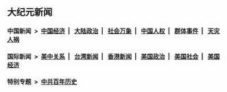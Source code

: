 ## 大纪元新闻

#### 中国新闻 &nbsp;>&nbsp; [中国经济](indexes/ncid283/README.md?03081645) &nbsp;| &nbsp; [大陆政治](indexes/ncid277/README.md?03081645) &nbsp;| &nbsp; [社会万象](indexes/ncid282/README.md?03081645) &nbsp;| &nbsp; [中国人权](indexes/ncid278/README.md?03081645) &nbsp;| &nbsp; [群体事件](indexes/ncid279/README.md?03081645) &nbsp;| &nbsp; [天灾人祸](indexes/ncid280/README.md?03081645)

#### 国际新闻 &nbsp;>&nbsp; [美中关系](indexes/nf1412576/README.md?03081645) &nbsp;| &nbsp; [台湾新闻](indexes/ncid1349361/README.md?03081645) &nbsp;| &nbsp; [香港新闻](indexes/ncid1349362/README.md?03081645) &nbsp;| &nbsp; [美国政治](indexes/ncid1078159/README.md?03081645) &nbsp;| &nbsp; [美国社会](indexes/ncid1078160/README.md?03081645) &nbsp;| &nbsp; [美国经济](indexes/ncid1078158/README.md?03081645)

#### 特别专题 &nbsp;>&nbsp; [中共百年历史](https://github.com/epoch-news/epoch-special/blob/master/README.md?03081645)  
